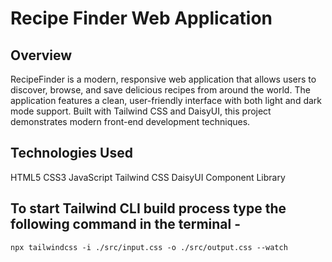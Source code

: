 # Recipe Finder Web Application
## Overview
RecipeFinder is a modern, responsive web application that allows users to discover, browse, and save delicious recipes from around the world. The application features a clean, user-friendly interface with both light and dark mode support. Built with Tailwind CSS and DaisyUI, this project demonstrates modern front-end development techniques.
## Technologies Used 
HTML5
CSS3
JavaScript
Tailwind CSS
DaisyUI Component Library
## To start Tailwind CLI build process type the following command in the terminal - 
```
npx tailwindcss -i ./src/input.css -o ./src/output.css --watch
```  
